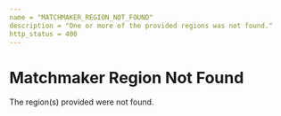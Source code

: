 ```yaml
---
name = "MATCHMAKER_REGION_NOT_FOUND"
description = "One or more of the provided regions was not found."
http_status = 400
---
```


# Matchmaker Region Not Found

The region(s) provided were not found.

